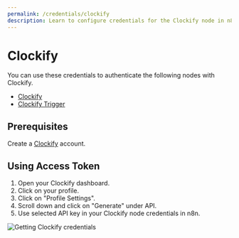 ```yaml
---
permalink: /credentials/clockify
description: Learn to configure credentials for the Clockify node in n8n
---
```


# Clockify

You can use these credentials to authenticate the following nodes with Clockify.
- [Clockify](../../nodes-library/nodes/Clockify/README.md)
- [Clockify Trigger](../../nodes-library/trigger-nodes/ClockifyTrigger/README.md)

## Prerequisites

Create a [Clockify](https://www.clockify.com/) account.

## Using Access Token

1. Open your Clockify dashboard.
2. Click on your profile.
3. Click on "Profile Settings".
4. Scroll down and click on "Generate" under API.
5. Use selected API key in your Clockify node credentials in n8n.


![Getting Clockify credentials](./using-access-token.gif)
